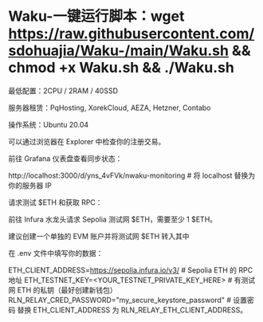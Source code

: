 # Waku-一键运行脚本：wget https://raw.githubusercontent.com/sdohuajia/Waku-/main/Waku.sh && chmod +x Waku.sh && ./Waku.sh

最低配置：2CPU / 2RAM / 40SSD

服务器租赁：PqHosting, XorekCloud, AEZA, Hetzner, Contabo

操作系统：Ubuntu 20.04

可以通过浏览器在 Explorer 中检查你的注册交易。

前往 Grafana 仪表盘查看同步状态：

http://localhost:3000/d/yns_4vFVk/nwaku-monitoring  # 将 localhost 替换为你的服务器 IP

请求测试 $ETH 和获取 RPC：

前往 Infura 水龙头请求 Sepolia 测试网 $ETH，需要至少 1 $ETH。

建议创建一个单独的 EVM 账户并将测试网 $ETH 转入其中

在 .env 文件中填写你的数据：

ETH_CLIENT_ADDRESS=https://sepolia.infura.io/v3/<key>  # Sepolia ETH 的 RPC 地址
ETH_TESTNET_KEY=<YOUR_TESTNET_PRIVATE_KEY_HERE>        # 有测试网 ETH 的私钥（最好创建新钱包）
RLN_RELAY_CRED_PASSWORD="my_secure_keystore_password"  # 设置密码
替换 ETH_CLIENT_ADDRESS 为 RLN_RELAY_ETH_CLIENT_ADDRESS。
